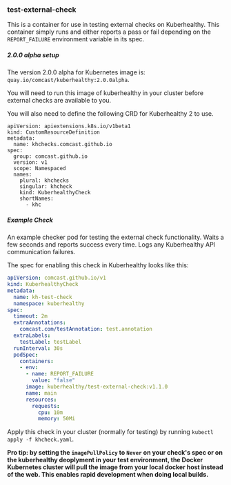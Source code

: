 ### test-external-check

This is a container for use in testing external checks on Kuberhealthy.  This container simply runs and either reports a pass or fail depending on the `REPORT_FAILURE` environment variable in its spec.

##### 2.0.0 alpha setup

The version 2.0.0 alpha for Kubernetes image is: `quay.io/comcast/kuberhealthy:2.0.0alpha`.  

You will need to run this image of kuberhealthy in your cluster before external checks are available to you.

You will also need to define the following CRD for Kuberhealthy 2 to use.

```
apiVersion: apiextensions.k8s.io/v1beta1
kind: CustomResourceDefinition
metadata:
  name: khchecks.comcast.github.io
spec:
  group: comcast.github.io
  version: v1
  scope: Namespaced
  names:
    plural: khchecks
    singular: khcheck
    kind: KuberhealthyCheck
    shortNames:
      - khc
```


##### Example Check

An example checker pod for testing the external check functionality.  Waits a few seconds and reports success every time.  Logs any Kuberhealthy API communication failures.

The spec for enabling this check in Kuberhealthy looks like this:

```yaml
apiVersion: comcast.github.io/v1
kind: KuberhealthyCheck
metadata:
  name: kh-test-check
  namespace: kuberhealthy
spec:
  timeout: 2m
  extraAnnotations:
    comcast.com/testAnnotation: test.annotation
  extraLabels:
    testLabel: testLabel
  runInterval: 30s
  podSpec:
    containers:
    - env:
      - name: REPORT_FAILURE
        value: "false"
      image: kuberhealthy/test-external-check:v1.1.0
      name: main
      resources:
        requests:
          cpu: 10m
          memory: 50Mi
```

Apply this check in your cluster (normally for testing) by running `kubectl apply -f khcheck.yaml`.

**Pro tip: by setting the `imagePullPolicy` to `Never` on your check's spec or on the kuberhealthy deoplyment in your test environment, the Docker Kubernetes cluster will pull the image from your local docker host instead of the web.  This enables rapid development when doing local builds.**
